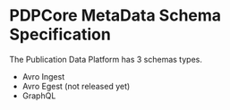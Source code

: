 # PDPCore MetaData Schema Specification

The Publication Data Platform has 3 schemas types.

- Avro Ingest
- Avro Egest (not released yet)
- GraphQL
